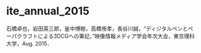 # ite_annual_2015

石橋卓也，岩田英三郎，釜中博樹，高橋侑孝，長谷川誠，“ディジタルペンとペーパクラフトによる3DCGへの筆記，”映像情報メディア学会年次大会，東京理科大学，Aug. 2015．
